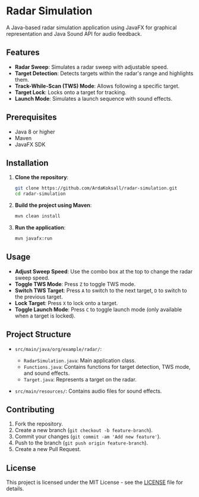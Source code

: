 # Radar Simulation

A Java-based radar simulation application using JavaFX for graphical representation and Java Sound API for audio feedback.

## Features

- **Radar Sweep**: Simulates a radar sweep with adjustable speed.
- **Target Detection**: Detects targets within the radar's range and highlights them.
- **Track-While-Scan (TWS) Mode**: Allows following a specific target.
- **Target Lock**: Locks onto a target for tracking.
- **Launch Mode**: Simulates a launch sequence with sound effects.

## Prerequisites

- Java 8 or higher
- Maven
- JavaFX SDK

## Installation

1. **Clone the repository**:
    ```sh
    git clone https://github.com/ArdaKoksall/radar-simulation.git
    cd radar-simulation
    ```

2. **Build the project using Maven**:
    ```sh
    mvn clean install
    ```

3. **Run the application**:
    ```sh
    mvn javafx:run
    ```

## Usage

- **Adjust Sweep Speed**: Use the combo box at the top to change the radar sweep speed.
- **Toggle TWS Mode**: Press `Z` to toggle TWS mode.
- **Switch TWS Target**: Press `A` to switch to the next target, `D` to switch to the previous target.
- **Lock Target**: Press `X` to lock onto a target.
- **Toggle Launch Mode**: Press `C` to toggle launch mode (only available when a target is locked).

## Project Structure

- `src/main/java/org/example/radar/`:
  - `RadarSimulation.java`: Main application class.
  - `Functions.java`: Contains functions for target detection, TWS mode, and sound effects.
  - `Target.java`: Represents a target on the radar.

- `src/main/resources/`: Contains audio files for sound effects.

## Contributing

1. Fork the repository.
2. Create a new branch (`git checkout -b feature-branch`).
3. Commit your changes (`git commit -am 'Add new feature'`).
4. Push to the branch (`git push origin feature-branch`).
5. Create a new Pull Request.

## License

This project is licensed under the MIT License - see the [LICENSE](LICENSE) file for details.

